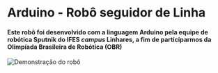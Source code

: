 # Arduino - Robô seguidor de Linha

#### Este robô foi desenvolvido com a linguagem Arduino pela equipe de robótica Sputnik do IFES *campus* Linhares, a fim de participarmos da Olimpíada Brasileira de Robótica (OBR)

![Demonstração do robô](https://www.youtube.com/watch?v=VLx9PWMXBDA)
